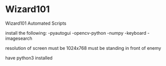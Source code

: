 # Wizard101
 Wizard101 Automated Scripts

install the following:
-pyautogui
-opencv-python
-numpy
-keyboard
-imagesearch

resolution of screen must be 1024x768
must be standing in front of enemy

have python3 installed
